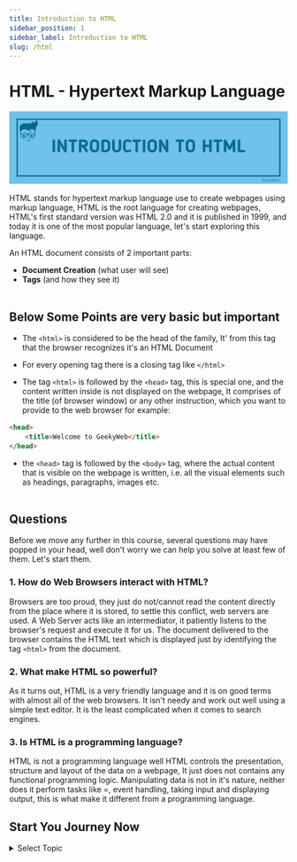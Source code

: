 ```yaml
---
title: Introduction to HTML
sidebar_position: 1
sidebar_label: Introduction to HTML
slug: /html
---
```


# HTML - Hypertext Markup Language

![Introduction to HTML](../../assets/html/introduction-to-html.png)

HTML stands for hypertext markup language use to create webpages using markup language, HTML is the root language for creating webpages, HTML's first standard version was HTML 2.0 and it is published in 1999, and today it is one of the most popular language, let's start exploring this language.

An HTML document consists of 2 important parts:
- **Document Creation** (what user will see)
- **Tags** (and how they see it) <br/> <br/>


##  Below Some Points are very basic but important

- The `<html>` is considered to be the head of the family, It' from this tag that the browser recognizes it's an HTML Document

- For every opening tag there is a closing tag like `</html>`

- The tag `<html>` is followed by the `<head>` tag, this is special one, and the content written inside is not displayed on the webpage, It comprises of the title (of browser window) or any other instruction, which you want to provide to the web browser for example:

```html
<head>
    <title>Welcome to GeekyWeb</title>
</head>
```
- the `<head>` tag is followed by the `<body>` tag, where the actual content that is visible on the webpage is written, i.e. all the visual elements such as headings, paragraphs, images etc. <br/> <br/>

## Questions

Before we move any further in this course, several questions may have popped in your head, well don't worry we can help you solve at least few of them. Let's start them.


### 1. How do Web Browsers interact with HTML?

Browsers are too proud, they just do not/cannot read the content directly from the place where it is stored, to settle this conflict, web servers are used. A Web Server acts like an intermediator, it patiently listens to the browser's request and execute it for us. The document delivered to the browser contains the HTML text which is displayed just by identifying the tag `<html>` from the document.

### 2. What make HTML so powerful?

As it turns out, HTML is a very friendly language and it is on good terms with almost all of the web browsers. It isn't needy and work out well using a simple text editor. It is the least complicated when it comes to search engines.

### 3. Is HTML is a programming language?

HTML is not a programming language well HTML controls the presentation, structure and layout of the data on a webpage, It just does not contains any functional programming logic. Manipulating data is not in it's nature, neither does it perform tasks like =,  event handling, taking input and displaying output, this is what make it different from a programming language.


## Start You Journey Now 

<details>
  <summary>Select Topic</summary>
  <div>
    <div>Select Topic from below ans start learning</div>
    <br/>
    <h3>HTML Tutorials</h3>
    - <a href="/docs/html">Introduction to HTML</a> <br/>
    - <a href="/docs/html/html-editors">Introduction to HTML</a> <br/>
  </div>
</details>